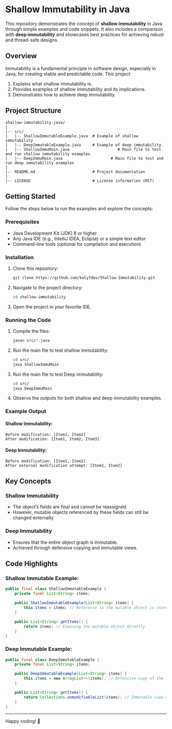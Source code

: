 # Shallow Immutability in Java

This repository demonstrates the concept of **shallow immutability** in Java through simple examples and code snippets. It also includes a comparison with **deep immutability** and showcases best practices for achieving robust and thread-safe designs.

## Overview

Immutability is a fundamental principle in software design, especially in Java, for creating stable and predictable code. This project:

1. Explains what shallow immutability is.
2. Provides examples of shallow immutability and its implications.
3. Demonstrates how to achieve deep immutability.

## Project Structure

```
shallow-immutability-java/
|
|-- src/
|   |-- ShallowImmutableExample.java  # Example of shallow immutability
|   |-- DeepImmutableExample.java     # Example of deep immutability
|   |-- ShallowImmuMain.java                     # Main file to test and run shallow immutability examples
|   |-- DeepImmuMain.java                     # Main file to test and run deep immutability examples
|
|-- README.md                         # Project documentation
|
|-- LICENSE                           # License information (MIT)
```

## Getting Started

Follow the steps below to run the examples and explore the concepts:

### Prerequisites

- Java Development Kit (JDK) 8 or higher
- Any Java IDE (e.g., IntelliJ IDEA, Eclipse) or a simple text editor
- Command-line tools (optional for compilation and execution)

### Installation

1. Clone this repository:

   ```bash
   git clone https://github.com/kaly7dev/Shallow-Immutability.git
   ```

2. Navigate to the project directory:

   ```bash
   cd shallow-immutability
   ```

3. Open the project in your favorite IDE.

### Running the Code

1. Compile the files:

   ```bash
   javac src/*.java
   ```

2. Run the main file to test shallow immutability:

   ```bash
   cd src/
   java ShallowImmuMain
   ```
   
3. Run the main file to test Deep immutability:

   ```bash
   cd src/
   java DeepImmuMain
   ```

4. Observe the outputs for both shallow and deep immutability examples.

### Example Output

#### Shallow Immutability:

```
Before modification: [Item1, Item2]
After modification: [Item1, Item2, Item3]
```

#### Deep Immutability:

```
Before modification: [Item1, Item2]
After external modification attempt: [Item1, Item2]
```

## Key Concepts

### Shallow Immutability
- The object’s fields are final and cannot be reassigned.
- However, mutable objects referenced by these fields can still be changed externally.

### Deep Immutability
- Ensures that the entire object graph is immutable.
- Achieved through defensive copying and immutable views.

## Code Highlights

### Shallow Immutable Example:
```java
public final class ShallowImmutableExample {
    private final List<String> items;

    public ShallowImmutableExample(List<String> items) {
        this.items = items; // Reference to the mutable object is stored
    }

    public List<String> getItems() {
        return items; // Exposing the mutable object directly
    }
}
```

### Deep Immutable Example:
```java
public final class DeepImmutableExample {
    private final List<String> items;

    public DeepImmutableExample(List<String> items) {
        this.items = new ArrayList<>(items); // Defensive copy of the list
    }

    public List<String> getItems() {
        return Collections.unmodifiableList(items); // Immutable view of the list
    }
}
```
---

Happy coding! 🎉
